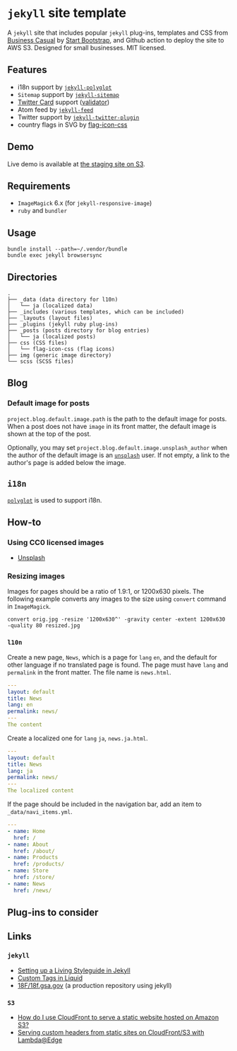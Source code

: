 # `jekyll` site template

A `jekyll` site that includes popular `jekyll` plug-ins, templates and CSS
from [Business Casual](http://startbootstrap.com/template-overviews/business-casual/) by
[Start Bootstrap](http://startbootstrap.com/), and Github action to deploy the
site to AWS S3. Designed for small businesses. MIT licensed.

## Features

* i18n support by [`jekyll-polyglot`](https://github.com/untra/polyglot)
* `Sitemap` support by [`jekyll-sitemap`](https://github.com/jekyll/jekyll-sitemap)
* [Twitter Card](https://developer.twitter.com/en/docs/tweets/optimize-with-cards/overview/abouts-cards) support ([validator](https://cards-dev.twitter.com/validator))
* Atom feed by [`jekyll-feed`](https://github.com/jekyll/jekyll-feed)
* Twitter support by [`jekyll-twitter-plugin`](https://github.com/rob-murray/jekyll-twitter-plugin)
* country flags in SVG by [flag-icon-css](https://github.com/lipis/flag-icon-css/)

## Demo

Live demo is available at [the staging site on S3](http://jekyll-aws.s3-website-ap-northeast-1.amazonaws.com/).

## Requirements

* `ImageMagick` 6.x (for `jekyll-responsive-image`)
* `ruby` and `bundler`

## Usage

```
bundle install --path=~/.vendor/bundle
bundle exec jekyll browsersync
```

## Directories

```
.
├── _data (data directory for l10n)
│   └── ja (localized data)
├── _includes (various templates, which can be included)
├── _layouts (layout files)
├── _plugins (jekyll ruby plug-ins)
├── _posts (posts directory for blog entries)
│   └── ja (localized posts)
├── css (CSS files)
│   └── flag-icon-css (flag icons)
├── img (generic image directory)
└── scss (SCSS files)
```

## Blog

### Default image for posts

`project.blog.default.image.path` is the path to the default image for posts. When
a post does not have `image` in its front matter, the default image is shown
at the top of the post.

Optionally, you may set `project.blog.default.image.unsplash_author` when the author
of the default image is an [`unsplash`](https://unsplash.com/) user. If not
empty, a link to the author's page is added below the image.

## `i18n`

[`polyglot`](https://github.com/untra/polyglot) is used to support i18n.

## How-to

### Using CC0 licensed images

* [Unsplash](https://unsplash.com/)

### Resizing images

Images for pages should be a ratio of 1.9:1, or 1200x630 pixels. The following
example converts any images to the size using `convert` command in
`ImageMagick`.

```
convert orig.jpg -resize '1200x630^' -gravity center -extent 1200x630 -quality 80 resized.jpg
```

### `l10n`

Create a new page, `News`, which is a page for `lang` `en`, and the default
for other language if no translated page is found. The page must have `lang`
and `permalink` in the front matter. The file name is `news.html`.

```yaml
---
layout: default
title: News
lang: en
permalink: news/
---
The content
```

Create a localized one for `lang` `ja`, `news.ja.html`.

```yaml
---
layout: default
title: News
lang: ja
permalink: news/
---
The localized content
```

If the page should be included in the navigation bar, add an item to `_data/navi_items.yml`.

```yaml
---
- name: Home
  href: /
- name: About
  href: /about/
- name: Products
  href: /products/
- name: Store
  href: /store/
- name: News
  href: /news/
```

## Plug-ins to consider

## Links

### `jekyll`

* [Setting up a Living Styleguide in Jekyll](https://www.sitepoint.com/setting-up-a-living-styleguide-in-jekyll/)
* [Custom Tags in Liquid](https://thoughtbot.com/blog/custom-tags-in-liquid)
* [18F/18f.gsa.gov](https://github.com/18F/18f.gsa.gov) (a production
  repository using jekyll)

### `S3`

* [How do I use CloudFront to serve a static website hosted on Amazon S3?](https://aws.amazon.com/premiumsupport/knowledge-center/cloudfront-serve-static-website/)
* [Serving custom headers from static sites on CloudFront/S3 with Lambda@Edge](https://medium.com/@tom.cook/edge-lambda-cloudfront-custom-headers-3d134a2c18a2)
